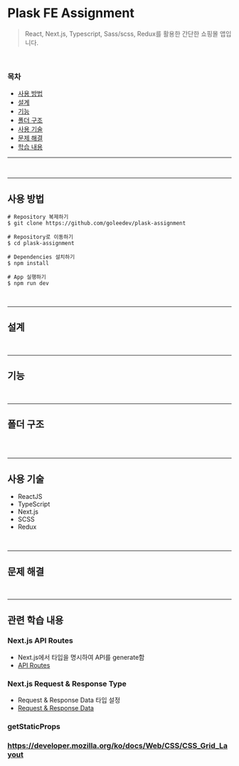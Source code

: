 # Plask FE Assignment

> React, Next.js, Typescript, Sass/scss, Redux를 활용한 간단한 쇼핑몰 앱입니다.

&nbsp;

### 목차

- [사용 방법](#사용-방법)
- [설계](#설계)
- [기능](#기능)
- [폴더 구조](#폴더-구조)
- [사용 기술](#사용-기술)
- [문제 해결](#문제-해결)
- [학습 내용](#관련-학습-내용)

---

<p float="left">
</p>

&nbsp;

---

## 사용 방법

```
# Repository 복제하기
$ git clone https://github.com/goleedev/plask-assignment

# Repository로 이동하기
$ cd plask-assignment

# Dependencies 설치하기
$ npm install

# App 실행하기
$ npm run dev
```

&nbsp;

---

## 설계

&nbsp;

---

## 기능

&nbsp;

---

## 폴더 구조

```

```

&nbsp;

---

## 사용 기술

- ReactJS
- TypeScript
- Next.js
- SCSS
- Redux

&nbsp;

---

## 문제 해결

&nbsp;

---

## 관련 학습 내용

### Next.js API Routes

- Next.js에서 타입을 명시하여 API를 generate함
- [API Routes](https://nextjs.org/docs/api-routes/introduction)

### Next.js Request & Response Type

- Request & Response Data 타입 설정
- [Request & Response Data](https://nextjs.org/docs/basic-features/typescript)

### getStaticProps

### https://developer.mozilla.org/ko/docs/Web/CSS/CSS_Grid_Layout

&nbsp;
